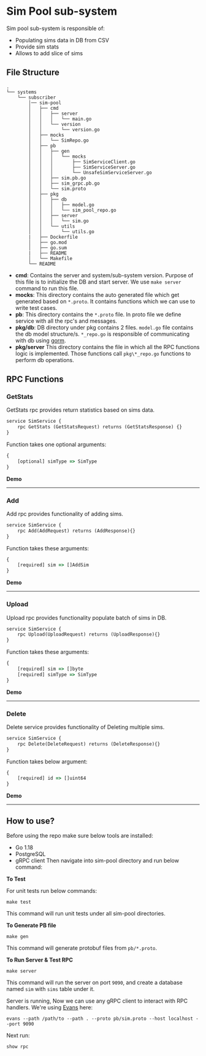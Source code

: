 # Sim Pool sub-system

Sim pool sub-system is responsible of:

- Populating sims data in DB from CSV
- Provide sim stats
- Allows to add slice of sims

## File Structure

    .
    └── systems
        └── subscriber
            │── sim-pool
            │   ├── cmd
            │   │   ├── server
            │   │   │   └── main.go
            │   │   └── version
            │   │       └── version.go
            │   ├── mocks
            │   │   └── SimRepo.go
            │   ├── pb
            │   │   ├── gen
            │   │   │   └── mocks
            │   │   │       ├── SimServiceClient.go
            │   │   │       ├── SimServiceServer.go
            │   │   │       └── UnsafeSimServiceServer.go
            │   │   ├── sim.pb.go
            │   │   ├── sim_grpc.pb.go
            │   │   └── sim.proto
            │   ├── pkg
            │   │   ├── db
            │   │   │   ├── model.go
            │   │   │   └── sim_pool_repo.go
            │   │   ├── server
            │   │   │   └── sim.go
            │   │   └── utils
            │   │       └── utils.go
            |   ├── Dockerfile
            │   ├── go.mod
            │   ├── go.sum
            |   ├── README   
            │   └── Makefile
            └── README

- **cmd**: Contains the server and system/sub-system version. Purpose of this file is to initialize the DB and start server. We use `make server` command to run this file.
- **mocks**: This directory contains the auto generated file which get generated based on `*.proto`. It contains functions which we can use to write test cases.
- **pb**: This directory contains the `*.proto` file. In proto file we define service with all the rpc's and messages.
- **pkg/db**: DB directory under pkg contains 2 files.
`model.go` file contains the db model structure/s.
`*_repo.go` is responsible of communicating with db using [gorm](https://gorm.io/docs/).
- **pkg/server** This directory contains the file in which all the RPC functions logic is implemented. Those functions call `pkg\*_repo.go` functions to perform db operations.

## RPC Functions

### GetStats

GetStats rpc provides return statistics based on sims data.

```proto
service SimService {
    rpc GetStats (GetStatsRequest) returns (GetStatsResponse) {}
}
```

Function takes one optional arguments:

```js
{
    [optional] simType => SimType
}
```

**Demo**

---

### Add

Add rpc provides functionality of adding sims.

```proto
service SimService {
    rpc Add(AddRequest) returns (AddResponse){}
}
```

Function takes these arguments:

```js
{
    [required] sim => []AddSim
}
```

**Demo**

---

### Upload

Upload rpc provides functionality populate batch of sims in DB.

```proto
service SimService {
    rpc Upload(UploadRequest) returns (UploadResponse){}
}
```

Function takes these arguments:

```js
{
    [required] sim => []byte
    [required] simType => SimType
}
```

**Demo**

---

### Delete

Delete service provides functionality of Deleting multiple sims.

```proto
service SimService {
    rpc Delete(DeleteRequest) returns (DeleteResponse){}
}
```

Function takes below argument:

```js
{
    [required] id => []uint64
}
```

**Demo**

---

## How to use?

Before using the repo make sure below tools are installed:

- Go 1.18
- PostgreSQL
- gRPC client
Then navigate into sim-pool directory and run below command:

**To Test**

For unit tests run below commands:

```
make test
```

This command will run unit tests under all sim-pool directories.

**To Generate PB file**

```
make gen
```

This command will generate protobuf files from `pb/*.proto`.

**To Run Server & Test RPC**

```
make server
```

This command will run the server on port `9090`, and create a database named `sim` with `sims` table under it.

Server is running, Now we can use any gRPC client to interact with RPC handlers. We're using [Evans](https://github.com/ktr0731/evans) here:

```
evans --path /path/to --path . --proto pb/sim.proto --host localhost --port 9090
```

Next run:

```
show rpc
```
